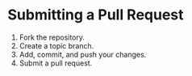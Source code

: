 <!--
SPDX-FileCopyrightText: 2014-2025 Justus Perlwitz

SPDX-License-Identifier: GPL-3.0-or-later
-->
# Submitting a Pull Request

1. Fork the repository.
2. Create a topic branch.
3. Add, commit, and push your changes.
4. Submit a pull request.
